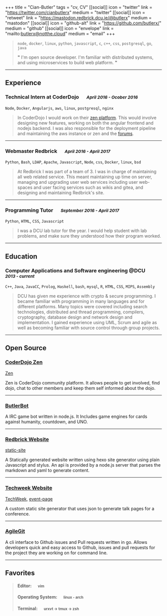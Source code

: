 +++
title = "Cian-Butler"
tags = "cv, CV"
[[social]]
  icon = "twitter"
  link = "https://twitter.com/cianbutlerx"
  medium = "twitter"
[[social]]
  icon = "retweet"
  link = "https://mastodon.redbrick.dcu.ie/@butlerx"
  medium = "mastodon"
[[social]]
  icon = "github-alt"
  link = "https://github.com/butlerx/"
  medium = "github"
[[social]]
  icon = "envelope"
  link = "mailto:butlerx@notthe.cloud"
  medium = "email"
+++

> `node`, `docker`, `linux`, `python`, `javascript`, `c`, `c++`, `css`, `postgresql`, `go`, `java`
>
> **"**
> I'm open source developer. I'm familiar with distributed systems, and using
> microservices to build web platform.
> **"**

---
## Experience
### Technical Intern at CoderDojo &emsp; <small>*April 2016 - Ocober 2016*</small>
`Node`, `Docker`, `Angularjs`, `aws`, `linux`, `postgresql`, `nginx`

> In CoderDojo I would work on their [zen platform](https://zen.coderdojo.com).
> This would involve designing new features, working on both the angular frontend
> and nodejs backend. I was also responsible for the deployment pipeline and
> maintaining the aws instance or zen and the
> [forums](https://forums.coderdojo.com).

---
### Webmaster Redbrick &emsp; <small>*April 2016 - April 2017*</small>
`Python`, `Bash`, `LDAP`, `Apache`, `Javascript`, `Node`, `css`, `Docker`, `linux`, `bsd`

> At Redbrick I was part of a team of 3. I was in charge of maintaining all web
> related service. This meant maintaining up time on server, managing and
> upgrading user web services including user web-spaces and user facing services
> such as wikis and gitea, and designing and maintaining Redbrick's site.

---
### Programming Tutor &emsp; <small>*September 2016 - April 2017*</small>
`Python`, `HTML`, `CSS`, `Javascript`

> I was a DCU lab tutor for the year. I would help student with lab problems,
> and make sure they understood how their program worked.

---
## Education
### Computer Applications and  Software engineering @DCU &emsp; <small>*2013 - current*</small>
`C++`, `Java`, `JavaCC`, `Prolog`, `Haskell`, `bash`, `mysql`, `R`, `HTML`, `CSS`, `MIPS`, `Assembly`

> DCU has given me experience with crypto & secure programming.  I became
> familiar with programming in many languages and for different platforms.
> Many topics were covered including search technologies, distributed and thread
> programming, compilers, cryptography, database design and network design and
> implementation.
> I gained experience using UML, Scrum and agile as well as becoming familiar
> with source control through group projects.


---
## Open Source
### [CoderDojo Zen](https://github.com/CoderDojo/community-platform)
[Zen](https://zen.coderdojo.com)

Zen is CoderDojo community platform. It allows people to get involved, find
dojo, chat to other members and keep them self informed about the dojo.

---
### [ButlerBot](https://github.com/butlerx/butlerbot)
A IRC game bot written in node.js. It Includes game engines for cards against
humanity, countdown, and UNO.

---
### [Redbrick Website](https://redbrick.dcu.ie)
[static-site](https://github.com/redbrick/static-site)

A Statically generated website written using hexo site generator using plain
Javascript and stylus. An api is provided by a node.js server that parses the
markdown and yaml to generate content.

---
### [Techweek Website](http://techweek.dcu.ie)
[TechWeek](https://github.com/redbrick/TechWeek), [event-page](https://github.com/butlerx/event-page)

A custom static site generator that uses json to generate talk pages for a
conference.

---
### [AgileGit](https://github.com/butlerx/AgileGit)
A cli interface to Github issues and Pull requests written in go. Allows
developers quick and easy access to Github, issues and pull requests for the
project they are working on for command line.

---
## Favorites
> #### Editor: &emsp;<small> vim</small>
> #### Operating System: &emsp;<small> linux - arch</small>
> #### Terminal: &emsp;<small> urxvt -> tmux -> zsh</small>
